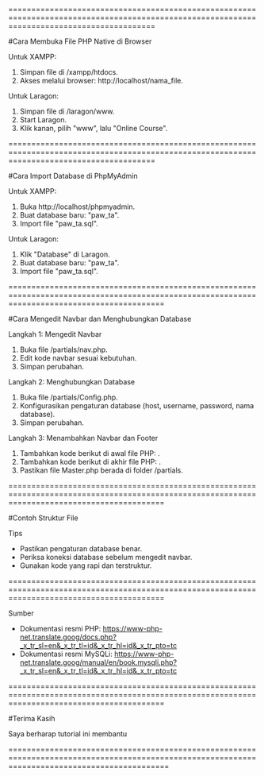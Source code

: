 ============================================================================================================================================

#Cara Membuka File PHP Native di Browser

Untuk XAMPP:

1. Simpan file di /xampp/htdocs.
2. Akses melalui browser: http://localhost/nama_file.

Untuk Laragon:

1. Simpan file di /laragon/www.
2. Start Laragon.
3. Klik kanan, pilih "www", lalu "Online Course".

============================================================================================================================================

#Cara Import Database di PhpMyAdmin

Untuk XAMPP:

1. Buka http://localhost/phpmyadmin.
2. Buat database baru: "paw_ta".
3. Import file "paw_ta.sql".

Untuk Laragon:

1. Klik "Database" di Laragon.
2. Buat database baru: "paw_ta".
3. Import file "paw_ta.sql".

==============================================================================================================================================

#Cara Mengedit Navbar dan Menghubungkan Database

Langkah 1: Mengedit Navbar

1. Buka file /partials/nav.php.
2. Edit kode navbar sesuai kebutuhan.
3. Simpan perubahan.

Langkah 2: Menghubungkan Database

1. Buka file /partials/Config.php.
2. Konfigurasikan pengaturan database (host, username, password, nama database).
3. Simpan perubahan.

Langkah 3: Menambahkan Navbar dan Footer

1. Tambahkan kode berikut di awal file PHP: <?php ob_start(); ?>.
2. Tambahkan kode berikut di akhir file PHP: <?php $content = ob_get_clean(); include '../partials/Master.php'; ?>.
3. Pastikan file Master.php berada di folder /partials.

==============================================================================================================================================

#Contoh Struktur File


<?php ob_start(); ?>

<!-- Konten halaman -->

<?php 
$content = ob_get_clean(); 
include '../partials/Master.php'; 
?>


Tips

- Pastikan pengaturan database benar.
- Periksa koneksi database sebelum mengedit navbar.
- Gunakan kode yang rapi dan terstruktur.

==============================================================================================================================================

Sumber

- Dokumentasi resmi PHP: https://www-php-net.translate.goog/docs.php?_x_tr_sl=en&_x_tr_tl=id&_x_tr_hl=id&_x_tr_pto=tc
- Dokumentasi resmi MySQLi: https://www-php-net.translate.goog/manual/en/book.mysqli.php?_x_tr_sl=en&_x_tr_tl=id&_x_tr_hl=id&_x_tr_pto=tc

==============================================================================================================================================

#Terima Kasih

Saya berharap tutorial ini membantu

===============================================================================================================================================
